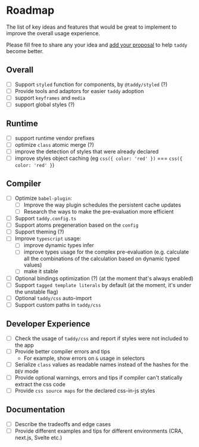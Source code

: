 # Roadmap

The list of key ideas and features that would be great to implement to improve the overall usage experience.

Please fill free to share any your idea and [add your proposal](https://github.com/lttb/taddy/issues/new?labels=enhancement&title=[dx]%20my%20proposal) to help `taddy` become better.

## Overall

-   [ ] Support `styled` function for components, by `@taddy/styled` (?)
-   [ ] Provide tools and adaptors for easier `taddy` adoption
-   [ ] support `keyframes` and `media`
-   [ ] support global styles (?)

## Runtime

-   [ ] support runtime vendor prefixes
-   [ ] optimize `class` atomic merge (?)
-   [ ] improve the detection of styles that were already declared
-   [ ] improve styles object caching (eg `css({ color: 'red' })` === `css({ color: 'red' }`)

## Compiler

-   [ ] Optimize `babel-plugin`:
    -   [ ] Improve the way plugin schedules the persistent cache updates
    -   [ ] Research the ways to make the pre-evaluation more efficient
-   [ ] Support `taddy.config.ts`
-   [ ] Support atoms pregeneration based on the `config`
-   [ ] Support theming (?)
-   [ ] Improve `typescript` usage:
    -   [ ] improve dynamic types infer
    -   [ ] improve types usage for the complex pre-evaluation (e.g. calculate all the combinations of the calculation based on dynamic typed values)
    -   [ ] make it stable
-   [ ] Optional bindings optimization (?) (at the moment that's always enabled)
-   [ ] Support `tagged template literals` by default (at the moment, it's under the unstable flag)
-   [ ] Optional `taddy/css` auto-import
-   [ ] Support custom paths in `taddy/css`

## Developer Experience

-   [ ] Check the usage of `taddy/css` and report if styles were not included to the app
-   [ ] Provide better compiler errors and tips
    -   For example, show errors on `&` usage in selectors
-   [ ] Serialize `class` values as readable names instead of the hashes for the `DEV` mode
-   [ ] Provide optional warnings, errors and tips if compiler can't statically extract the css code
-   [ ] Provide `css source maps` for the declared css-in-js styles

## Documentation

-   [ ] Describe the tradeoffs and edge cases
-   [ ] Provide different examples and tips for different environments (CRA, next.js, Svelte etc.)
